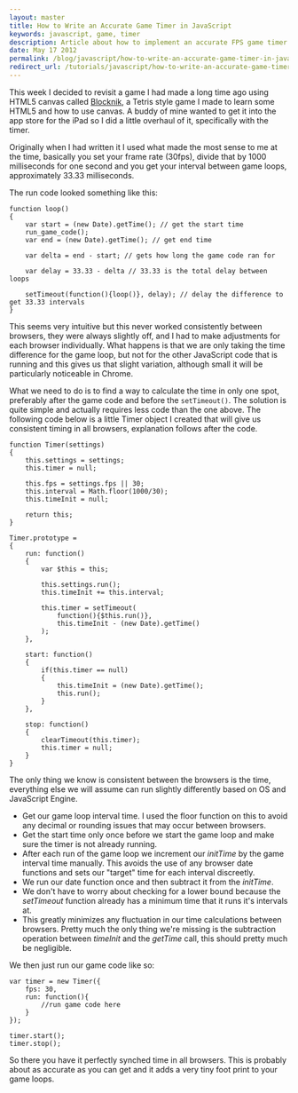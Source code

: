 ```yaml
---
layout: master
title: How to Write an Accurate Game Timer in JavaScript
keywords: javascript, game, timer
description: Article about how to implement an accurate FPS game timer in JavaScript.
date: May 17 2012
permalink: /blog/javascript/how-to-write-an-accurate-game-timer-in-javascript.html
redirect_url: /tutorials/javascript/how-to-write-an-accurate-game-timer-in-javascript.html
---
```


This week I decided to revisit a game I had made a long time ago using HTML5 canvas called [Blocknik](http://blocknik.websanova.com), a Tetris style game I made to learn some HTML5 and how to use canvas.  A buddy of mine wanted to get it into the app store for the iPad so I did a little overhaul of it, specifically with the timer.

Originally when I had written it I used what made the most sense to me at the time, basically you set your frame rate (30fps), divide that by 1000 milliseconds for one second and you get your interval between game loops, approximately 33.33 milliseconds.

The run code looked something like this:

~~~
function loop()
{
    var start = (new Date).getTime(); // get the start time
    run_game_code();
    var end = (new Date).getTime(); // get end time
	
    var delta = end - start; // gets how long the game code ran for
	
    var delay = 33.33 - delta // 33.33 is the total delay between loops
	
    setTimeout(function(){loop()}, delay); // delay the difference to get 33.33 intervals
}
~~~

This seems very intuitive but this never worked consistently between browsers, they were always slightly off, and I had to make adjustments for each browser individually.  What happens is that we are only taking the time difference for the game loop, but not for the other JavaScript code that is running and this gives us that slight variation, although small it will be particularly noticeable in Chrome.

What we need to do is to find a way to calculate the time in only one spot, preferably after the game code and before the `setTimeout()`.  The solution is quite simple and actually requires less code than the one above.  The following code below is a little Timer object I created that will give us consistent timing in all browsers, explanation follows after the code.

~~~
function Timer(settings)
{
    this.settings = settings;
    this.timer = null;

    this.fps = settings.fps || 30;
    this.interval = Math.floor(1000/30);
    this.timeInit = null;
		
    return this;
}

Timer.prototype = 
{	
    run: function()
    {
        var $this = this;
		
        this.settings.run();
        this.timeInit += this.interval;

        this.timer = setTimeout(
            function(){$this.run()}, 
            this.timeInit - (new Date).getTime()
        );
    },
	
    start: function()
    {
        if(this.timer == null)
        {
            this.timeInit = (new Date).getTime();
            this.run();
        }
    },
	
    stop: function()
    {
        clearTimeout(this.timer);
        this.timer = null;
    }
}
~~~

The only thing we know is consistent between the browsers is the time, everything else we will assume can run slightly differently based on OS and JavaScript Engine.

- Get our game loop interval time.  I used the floor function on this to avoid any decimal or rounding issues that may occur between browsers.
- Get the start time only once before we start the game loop and make sure the timer is not already running.
- After each run of the game loop we increment our <i>initTime</i> by the game interval time manually.  This avoids the use of any browser date functions and sets our "target" time for each interval discreetly.
- We run our date function once and then subtract it from the <i>initTime</i>.
- We don't have to worry about checking for a lower bound because the <i>setTimeout</i> function already has a minimum time that it runs it's intervals at.
- This greatly minimizes any fluctuation in our time calculations between browsers.  Pretty much the only thing we're missing is the subtraction operation between <i>timeInit</i> and the <i>getTime</i> call, this should pretty much be negligible.

We then just run our game code like so:

~~~
var timer = new Timer({
    fps: 30,
    run: function(){
        //run game code here
    }
});

timer.start();
timer.stop();
~~~

So there you have it perfectly synched time in all browsers.  This is probably about as accurate as you can get and it adds a very tiny foot print to your game loops.